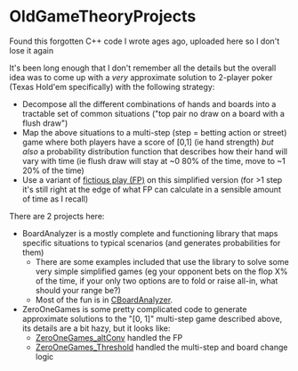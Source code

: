 # OldGameTheoryProjects
Found this forgotten C++ code I wrote ages ago, uploaded here so I don't lose it again

It's been long enough that I don't remember all the details but the overall idea was to come up with a _very_ approximate solution to 2-player poker (Texas Hold'em specifically) with the following strategy:
* Decompose all the different combinations of hands and boards into a tractable set of common situations ("top pair no draw on a board with a flush draw")
* Map the above situations to a multi-step (step = betting action or street) game where both players have a score of \[0,1\] (ie hand strength) _but also_ a probability distribution function that describes how their hand will vary with time (ie flush draw will stay at ~0 80% of the time, move to ~1 20% of the time)
* Use a variant of [fictious play (FP)](https://en.wikipedia.org/wiki/Fictitious_play) on this simplified version (for >1 step it's still right at the edge of what FP can calculate in a sensible amount of time as I recall)

There are 2 projects here:
* BoardAnalyzer is a mostly complete and functioning library that maps specific situations to typical scenarios (and generates probabilities for them)
   * There are some examples included that use the library to solve some very simple simplified games (eg your opponent bets on the flop X% of the time, if your only two options are to fold or raise all-in, what should your range be?)
   * Most of the fun is in [CBoardAnalyzer](https://github.com/Alex-At-Home/OldGameTheoryProjects/blob/master/BoardAnalyzer/CBoardAnalyzer.cpp).
* ZeroOneGames is some pretty complicated code to generate approximate solutions to the "\[0, 1\]" multi-step game described above, its details are a bit hazy, but it looks like:
   * [ZeroOneGames_altConv](https://github.com/Alex-At-Home/OldGameTheoryProjects/blob/master/ZeroOneGames/ZeroOneGames_altConv.cpp) handled the FP
   * [ZeroOneGames_Threshold](https://github.com/Alex-At-Home/OldGameTheoryProjects/blob/master/ZeroOneGames/ZeroOneGames_Threshold.cpp) handled the multi-step and board change logic
